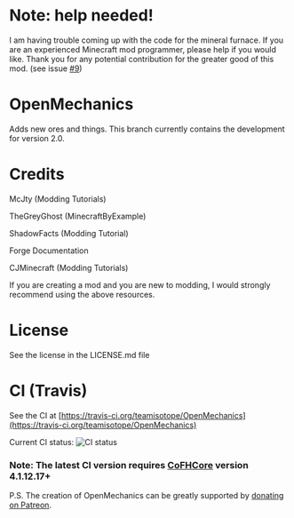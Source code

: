 # Note: help needed!
I am having trouble coming up with the code for the mineral furnace. If you are an experienced Minecraft mod programmer, please help if you would like. Thank you for any potential contribution for the greater good of this mod. (see issue [#9](https://github.com/teamisotope/OpenMechanics/issues/9))

# OpenMechanics
Adds new ores and things. This branch currently contains the development for version 2.0.

# Credits
McJty (Modding Tutorials)

TheGreyGhost (MinecraftByExample)

ShadowFacts (Modding Tutorial)

Forge Documentation

CJMinecraft (Modding Tutorials)

If you are creating a mod and you are new to modding, I would strongly recommend using the above resources.

# License

See the license in the LICENSE.md file

# CI (Travis)

See the CI at [https://travis-ci.org/teamisotope/OpenMechanics](https://travis-ci.org/teamisotope/OpenMechanics)

Current CI status: ![CI status](https://api.travis-ci.org/teamisotope/OpenMechanics.svg?branch=mc1.10 "CI status")

### Note: The latest CI version requires [CoFHCore](https://minecraft.curseforge.com/projects/CoFHCore) version 4.1.12.17+

P.S. The creation of OpenMechanics can be greatly supported by [donating on Patreon](https://patreon.com/thepuzzlemaker).
